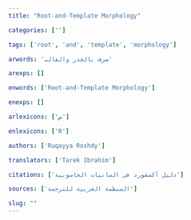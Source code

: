 ```yaml
---
title: "Root-and-Template Morphology"

categories: ['']

tags: ['root', 'and', 'template', 'morphology']

arwords: 'صرف بالجذر والقالب'

arexps: []

enwords: ['Root-and-Template Morphology']

enexps: []

arlexicons: ['ص']

enlexicons: ['R']

authors: ['Ruqayya Roshdy']

translators: ['Tarek Ibrahim']

citations: ['دليل أكسفورد في السانيات الحاسوبية']

sources: ['المنظمة العربية للترجمة']

slug: ""
---
```

